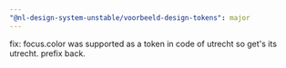 ```yaml
---
"@nl-design-system-unstable/voorbeeld-design-tokens": major
---
```


fix: focus.color was supported as a token in code of utrecht so get's its utrecht. prefix back.
